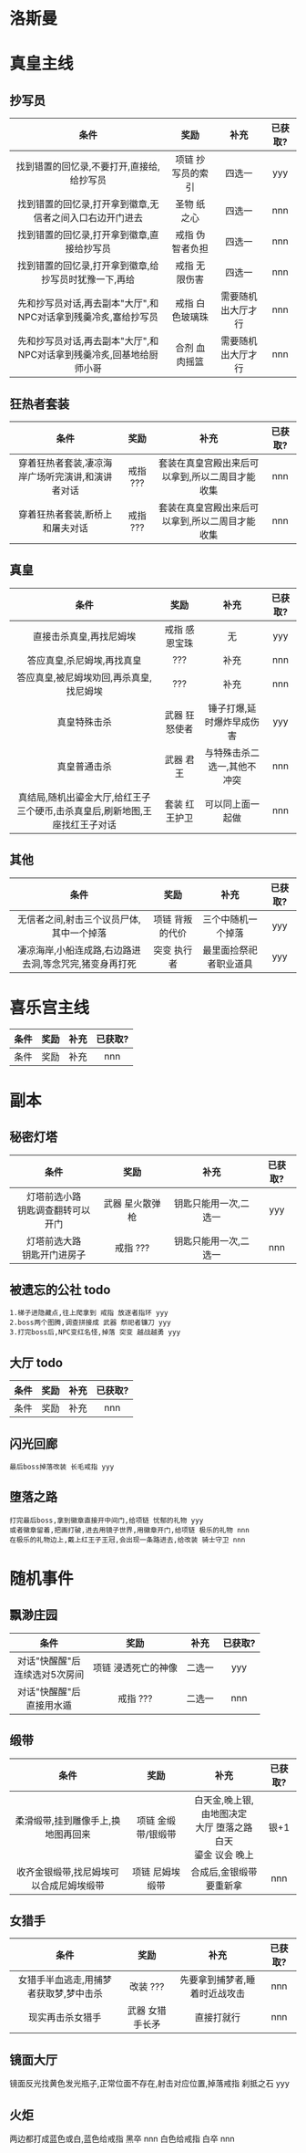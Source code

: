 # 洛斯曼

# 真皇主线

## 抄写员
|                                 条件                                 |       奖励        |        补充        | 已获取? |
| :------------------------------------------------------------------: | :---------------: | :----------------: | :-----: |
|              找到错置的回忆录,不要打开,直接给,给抄写员               | 项链 抄写员的索引 |       四选一       |   yyy   |
|       找到错置的回忆录,打开拿到徽章,无信者之间入口右边开门进去       |    圣物 纸之心    |       四选一       |   nnn   |
|              找到错置的回忆录,打开拿到徽章,直接给抄写员              |  戒指 伪智者负担  |       四选一       |   nnn   |
|        找到错置的回忆录,打开拿到徽章,给抄写员时犹豫一下,再给         |   戒指 无限伤害   |       四选一       |   nnn   |
|    先和抄写员对话,再去副本"大厅",和NPC对话拿到残羹冷炙,塞给抄写员    |  戒指 白色玻璃珠  | 需要随机出大厅才行 |   nnn   |
| 先和抄写员对话,再去副本"大厅",和NPC对话拿到残羹冷炙,回基地给厨师小哥 |   合剂 血肉摇篮   | 需要随机出大厅才行 |   nnn   |

## 狂热者套装
|                       条件                       |   奖励   |                      补充                       | 已获取? |
| :----------------------------------------------: | :------: | :---------------------------------------------: | :-----: |
| 穿着狂热者套装,凄凉海岸广场听完演讲,和演讲者对话 | 戒指 ??? | 套装在真皇宫殿出来后可以拿到,所以二周目才能收集 |   nnn   |
|         穿着狂热者套装,断桥上和屠夫对话          | 戒指 ??? | 套装在真皇宫殿出来后可以拿到,所以二周目才能收集 |   nnn   |

## 真皇
|                                    条件                                     |     奖励      |            补充             | 已获取? |
| :-------------------------------------------------------------------------: | :-----------: | :-------------------------: | :-----: |
|                           直接击杀真皇,再找尼姆埃                           | 戒指 感恩宝珠 |             无              |   yyy   |
|                         答应真皇,杀尼姆埃,再找真皇                          |      ???      |            补充             |   nnn   |
|                   答应真皇,被尼姆埃劝回,再杀真皇,找尼姆埃                   |      ???      |            补充             |   nnn   |
|                                真皇特殊击杀                                 | 武器 狂怒使者 |  锤子打爆,延时爆炸早成伤害  |   yyy   |
|                                真皇普通击杀                                 |   武器 君王   | 与特殊击杀二选一,其他不冲突 |   nnn   |
| 真结局,随机出鎏金大厅,给红王子三个硬币,击杀真皇后,刷新地图,王座找红王子对话 | 套装 红王护卫 |      可以同上面一起做       |   nnn   |

## 其他
|                          条件                          |      奖励       |          补充          | 已获取? |
| :----------------------------------------------------: | :-------------: | :--------------------: | :-----: |
|        无信者之间,射击三个议员尸体,其中一个掉落        | 项链 背叛的代价 |   三个中随机一个掉落   |   yyy   |
| 凄凉海岸,小船连成路,右边路进去洞,等念咒完,猪变身再打死 |   突变 执行者   | 最里面捡祭祀者职业道具 |   yyy   |

# 喜乐宫主线
| 条件  | 奖励  | 补充  | 已获取? |
| :---: | :---: | :---: | :-----: |
| 条件  | 奖励  | 补充  |   nnn   |

# 副本

## 秘密灯塔
|                 条件                 |      奖励       |         补充          | 已获取? |
| :----------------------------------: | :-------------: | :-------------------: | :-----: |
| 灯塔前选小路<br>钥匙调查翻转可以开门 | 武器 星火散弹枪 | 钥匙只能用一次,二选一 |   yyy   |
|    灯塔前选大路<br>钥匙开门进房子    |    戒指 ???     | 钥匙只能用一次,二选一 |   nnn   |

## 被遗忘的公社 todo
```
1.梯子进隐藏点,往上爬拿到 戒指 放逐者指环 yyy
2.boss两个图腾,调查拼接成 武器 祭祀者镰刀 yyy
3.打完boss后,NPC变红名怪,掉落 突变 越战越勇 yyy
```

## 大厅 todo
| 条件  | 奖励  | 补充  | 已获取? |
| :---: | :---: | :---: | :-----: |
| 条件  | 奖励  | 补充  |   nnn   |

## 闪光回廊
```
最后boss掉落改装 长毛戒指 yyy
```

## 堕落之路
```
打完最后boss,拿到徽章直接开中间门,给项链 忧郁的礼物 yyy
或者徽章留着,把画打破,进去用镜子世界,用徽章开门,给项链 极乐的礼物 nnn
在极乐的礼物边上,戴上红王子王冠,会出现一条路进去,给改装 骑士守卫 nnn
```

# 随机事件
## 飘渺庄园
|               条件                |        奖励         |  补充  | 已获取? |
| :-------------------------------: | :-----------------: | :----: | :-----: |
| 对话"快醒醒"后<br>连续选对5次房间 | 项链 浸透死亡的神像 | 二选一 |   yyy   |
|   对话"快醒醒"后<br>直接用水遁    |      戒指 ???       | 二选一 |   nnn   |

## 缎带
|                  条件                   |        奖励        |                               补充                               | 已获取? |
| :-------------------------------------: | :----------------: | :--------------------------------------------------------------: | :-----: |
|   柔滑缎带,挂到雕像手上,换地图再回来    | 项链 金缎带/银缎带 | 白天金,晚上银,由地图决定<br>大厅 堕落之路 白天<br>鎏金 议会 晚上 |  银+1   |
| 收齐金银缎带,找尼姆埃可以合成尼姆埃缎带 |  项链 尼姆埃缎带   |                     合成后,金银缎带要重新拿                      |   nnn   |

## 女猎手
|                  条件                  |      奖励       |             补充              | 已获取? |
| :------------------------------------: | :-------------: | :---------------------------: | :-----: |
| 女猎手半血逃走,用捕梦者获取梦,梦中击杀 |    改装 ???     | 先要拿到捕梦者,睡着时近战攻击 |   nnn   |
|            现实再击杀女猎手            | 武器 女猎手长矛 |          直接打就行           |   nnn   |

## 镜面大厅
镜面反光找黄色发光瓶子,正常位面不存在,射击对应位置,掉落戒指 刹抵之石 yyy

## 火炬
两边都打成蓝色或白,蓝色给戒指 黑卒 nnn
白色给戒指 白卒 nnn
